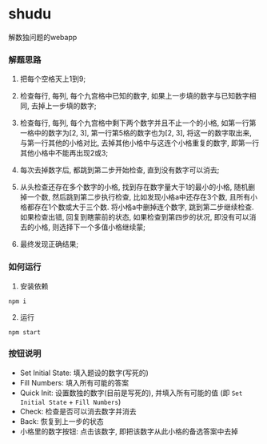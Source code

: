 # shudu
解数独问题的webapp

### 解题思路
1. 把每个空格天上1到9;
2. 检查每行, 每列, 每个九宫格中已知的数字, 如果上一步填的数字与已知数字相同, 去掉上一步填的数字;
3. 检查每行, 每列, 每个九宫格中剩下两个数字并且不止一个的小格, 如第一行第一格中的数字为[2, 3], 第一行第5格的数字也为[2, 3], 将这一的数字取出来, 与第一行其他的小格对比, 去掉其他小格中与这连个小格重复的数字, 即第一行其他小格中不能再出现2或3;
4. 每次去掉数字后, 都跳到第二步开始检查, 直到没有数字可以消去;

5. 从头检查还存在多个数字的小格, 找到存在数字量大于1的最小的小格, 随机删掉一个数, 然后跳到第二步执行检查, 比如发现小格a中还存在3个数, 且所有小格都存在1个数或大于三个数. 将小格a中删掉连个数字, 跳到第二步继续检查. 如果检查出错, 回复到瞎蒙前的状态, 如果检查到第四步的状况, 即没有可以消去的小格, 则选择下一个多值小格继续蒙;

6. 最终发现正确结果;


### 如何运行

1. 安装依赖
```
npm i
```
2. 运行
```
npm start
```

### 按钮说明
- Set Initial State: 填入题设的数字(写死的)
- Fill Numbers: 填入所有可能的答案
- Quick Init: 设置数独的数字(目前是写死的), 并填入所有可能的值 (即 `Set Initial State` + `Fill Numbers`)
- Check: 检查是否可以消去数字并消去
- Back: 恢复到上一步的状态
- 小格里的数字按钮: 点击该数字, 即把该数字从此小格的备选答案中去掉

